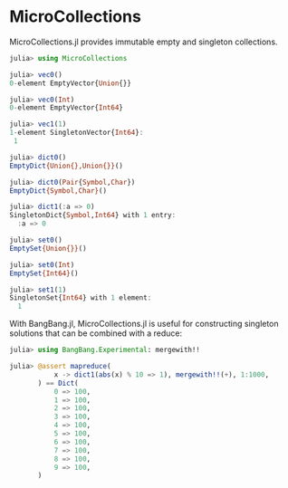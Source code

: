 # MicroCollections

MicroCollections.jl provides immutable empty and singleton collections.

```julia
julia> using MicroCollections

julia> vec0()
0-element EmptyVector{Union{}}

julia> vec0(Int)
0-element EmptyVector{Int64}

julia> vec1(1)
1-element SingletonVector{Int64}:
 1

julia> dict0()
EmptyDict{Union{},Union{}}()

julia> dict0(Pair{Symbol,Char})
EmptyDict{Symbol,Char}()

julia> dict1(:a => 0)
SingletonDict{Symbol,Int64} with 1 entry:
  :a => 0

julia> set0()
EmptySet{Union{}}()

julia> set0(Int)
EmptySet{Int64}()

julia> set1(1)
SingletonSet{Int64} with 1 element:
  1
```

With BangBang.jl, MicroCollections.jl is useful for constructing
singleton solutions that can be combined with a reduce:

```julia
julia> using BangBang.Experimental: mergewith!!

julia> @assert mapreduce(
           x -> dict1(abs(x) % 10 => 1), mergewith!!(+), 1:1000,
       ) == Dict(
           0 => 100,
           1 => 100,
           2 => 100,
           3 => 100,
           4 => 100,
           5 => 100,
           6 => 100,
           7 => 100,
           8 => 100,
           9 => 100,
       )
```
